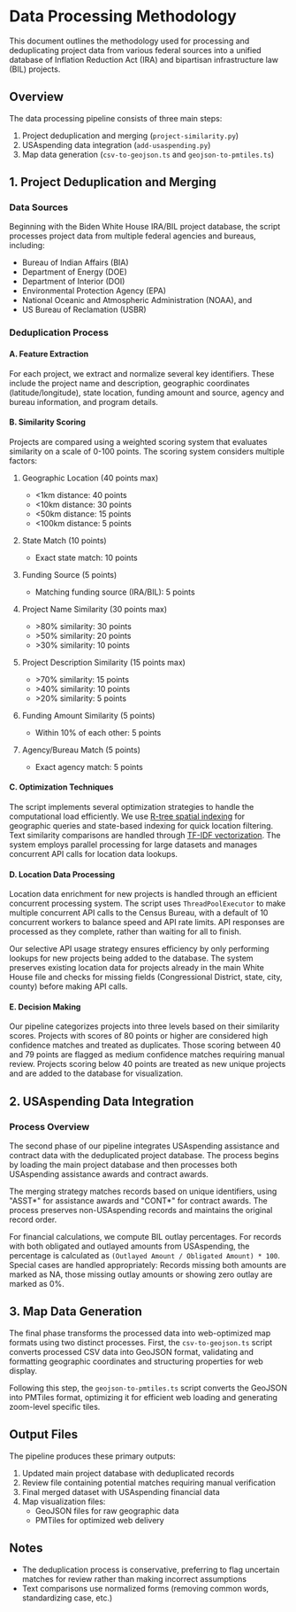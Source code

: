 # Data Processing Methodology

This document outlines the methodology used for processing and deduplicating project data from various federal sources into a unified database of Inflation Reduction Act (IRA) and bipartisan infrastructure law (BIL) projects.

## Overview

The data processing pipeline consists of three main steps:
1. Project deduplication and merging (`project-similarity.py`)
2. USAspending data integration (`add-usaspending.py`)
3. Map data generation (`csv-to-geojson.ts` and `geojson-to-pmtiles.ts`)

## 1. Project Deduplication and Merging

### Data Sources
Beginning with the Biden White House IRA/BIL project database, the script processes project data from multiple federal agencies and bureaus, including:
- Bureau of Indian Affairs (BIA)
- Department of Energy (DOE)
- Department of Interior (DOI)
- Environmental Protection Agency (EPA)
- National Oceanic and Atmospheric Administration (NOAA), and
- US Bureau of Reclamation (USBR)

### Deduplication Process

#### A. Feature Extraction
For each project, we extract and normalize several key identifiers. These include the project name and description, geographic coordinates (latitude/longitude), state location, funding amount and source, agency and bureau information, and program details.

#### B. Similarity Scoring
Projects are compared using a weighted scoring system that evaluates similarity on a scale of 0-100 points. The scoring system considers multiple factors:

1. Geographic Location (40 points max)
   - <1km distance: 40 points
   - <10km distance: 30 points
   - <50km distance: 15 points
   - <100km distance: 5 points

2. State Match (10 points)
   - Exact state match: 10 points

3. Funding Source (5 points)
   - Matching funding source (IRA/BIL): 5 points

4. Project Name Similarity (30 points max)
   - \>80% similarity: 30 points
   - \>50% similarity: 20 points
   - \>30% similarity: 10 points

5. Project Description Similarity (15 points max)
   - \>70% similarity: 15 points
   - \>40% similarity: 10 points
   - \>20% similarity: 5 points

6. Funding Amount Similarity (5 points)
   - Within 10% of each other: 5 points

7. Agency/Bureau Match (5 points)
   - Exact agency match: 5 points

#### C. Optimization Techniques
The script implements several optimization strategies to handle the computational load efficiently. We use [R-tree spatial indexing](https://www.geeksforgeeks.org/introduction-to-r-tree/) for geographic queries and state-based indexing for quick location filtering. Text similarity comparisons are handled through [TF-IDF vectorization](https://www.geeksforgeeks.org/understanding-tf-idf-term-frequency-inverse-document-frequency/). The system employs parallel processing for large datasets and manages concurrent API calls for location data lookups.

#### D. Location Data Processing
Location data enrichment for new projects is handled through an efficient concurrent processing system. The script uses `ThreadPoolExecutor` to make multiple concurrent API calls to the Census Bureau, with a default of 10 concurrent workers to balance speed and API rate limits. API responses are processed as they complete, rather than waiting for all to finish.

Our selective API usage strategy ensures efficiency by only performing lookups for new projects being added to the database. The system preserves existing location data for projects already in the main White House file and checks for missing fields (Congressional District, state, city, county) before making API calls.

#### E. Decision Making
Our pipeline categorizes projects into three levels based on their similarity scores. Projects with scores of 80 points or higher are considered high confidence matches and treated as duplicates. Those scoring between 40 and 79 points are flagged as medium confidence matches requiring manual review. Projects scoring below 40 points are treated as new unique projects and are added to the database for visualization.

## 2. USAspending Data Integration

### Process Overview
The second phase of our pipeline integrates USAspending assistance and contract data with the deduplicated project database. The process begins by loading the main project database and then processes both USAspending assistance awards and contract awards.

The merging strategy matches records based on unique identifiers, using "ASST*" for assistance awards and "CONT*" for contract awards. The process preserves non-USAspending records and maintains the original record order.

For financial calculations, we compute BIL outlay percentages. For records with both obligated and outlayed amounts from USAspending, the percentage is calculated as `(Outlayed Amount / Obligated Amount) * 100`. Special cases are handled appropriately: Records missing both amounts are marked as NA, those missing outlay amounts or showing zero outlay are marked as 0%.

## 3. Map Data Generation

The final phase transforms the processed data into web-optimized map formats using two distinct processes. First, the `csv-to-geojson.ts` script converts processed CSV data into GeoJSON format, validating and formatting geographic coordinates and structuring properties for web display.

Following this step, the `geojson-to-pmtiles.ts` script converts the GeoJSON into PMTiles format, optimizing it for efficient web loading and generating zoom-level specific tiles.

## Output Files

The pipeline produces these primary outputs:
1. Updated main project database with deduplicated records
2. Review file containing potential matches requiring manual verification
3. Final merged dataset with USAspending financial data
4. Map visualization files:
   - GeoJSON files for raw geographic data
   - PMTiles for optimized web delivery

## Notes

- The deduplication process is conservative, preferring to flag uncertain matches for review rather than making incorrect assumptions
- Text comparisons use normalized forms (removing common words, standardizing case, etc.)
